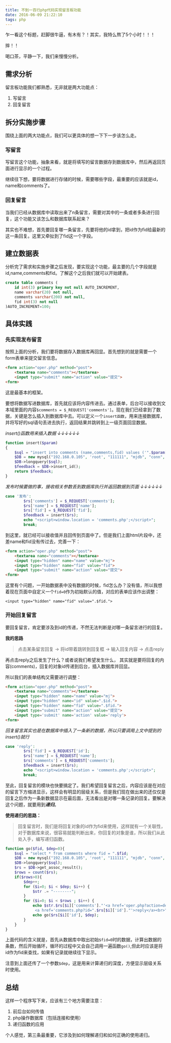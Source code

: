 ```yaml
---
title: 不到一百行php代码实现留言板功能
date: 2016-06-09 21:22:10
tags: php
---
```

乍一看这个标题，赶脚很牛逼，有木有？！其实，我特么熬了5个小时！！！

摔！！

喝口茶，平静一下，我们来慢慢分析。

## 需求分析
留言板功能我们都熟悉，无非就是两大功能点：

1. 写留言
2. 回复留言

## 拆分实施步骤
围绕上面的两大功能点，我们可以更具体的想一下下一步该怎么走。

<!-- more -->

### 写留言
写留言这个功能，抽象来看，就是将填写的留言数据存到数据库中，然后再返回页面进行显示的一个过程。

继续往下想，要将数据进行存储的时候，需要哪些字段，最重要的应该就是id，name和comments了。

### 回复留言
当我们已经从数据库中读取出来了n条留言，需要对其中的一条或者多条进行回复，这个功能又该怎么和数据库联系起来？

其实也不难想，首先要回复哪一条留言，先要将他的id拿到，把id作为fid给最新的这一条回复。这里又牵扯到了fid这一个字段。

## 建立数据表
分析完了需求和实施步骤之后发现，要实现这个功能，最主要的几个字段就是id,name,comments和fid。了解这个之后我们就可以开始建表。

```sql
create table comments (
    id int(3) primary key not null AUTO_INCREMENT,
    name varchar(20) not null,
    comments varchar(200) not null,
    fid int(3) not null
)AUTO_INCREMENT=100;

```

## 具体实践
### 先实现发布留言

按照上面的分析，我们要将数据存入数据库再回显。首先想到的就是需要一个form表单来提交留言信息。

```html
<form action="oper.php" method="post">
	<textarea name="comments"></textarea>
	<input type="submit" name="action" value="提交">
<form>
```

这是最基本的框架。

要想将数据写进数据库，首先就应该将内容传进去。通过表单，后台可以接收到文本域里面的内容`$comments = $_REQUEST['comments']`。现在我们已经拿到了数据，关键是怎么插入到数据库中去。可以定义一个`insert函数`，用来连接数据库，并将写好的sql语句丢进去执行，返回结果并跳转到上一级页面回显数据。

*insert()函数用来插入数据 ↓↓↓↓↓↓*

```php
function insert($param)
{
    $sql = "insert into comments (name,comments,fid) values ('".$param['name']."','".$param['comments']."','".$param['fid']."')";
    $DB = new mysql("192.168.0.105", 'root', "111111", "mjdb", "conn", "utf8");
    $DB->longquery($sql);
    $feedback = $DB->insert_id();
    return $feedback;
}
```

*发布时候要做的事，接收相关参数丢到数据库执行并返回数据到页面 ↓↓↓↓↓↓*

```php
case '发布':
        $rs['comments'] = $_REQUEST['comments'];
        $rs['name'] = $_REQUEST['name'];
        $rs['fid'] = $_REQUEST['fid'];
        $feedback = insert($rs);
        echo "<script>window.location = 'comments.php';</script>";
        break;
```

到这里，就已经可以接收值并且回传到页面中了。但是我们上面html片段中，还差name和fid没有传过去，完善一下：

```html
<form action="oper.php" method="post">
	<textarea name="comments"></textarea>
	<input type="hidden" name="name" value="mj">
	<input type="hidden" name="fid" value="fid">
	<input type="submit" name="action" value="提交">
<form>
```

这里有个问题，一开始数据表中没有数据的时候，fid怎么办？没有值，所以我想着现在页面中自定义一个`fid=0`作为初始默认的值，对应的表单应该作出调整：

`<input type="hidden" name="fid" value=".$fid.">`

### 开始回复留言
要回复留言，肯定要涉及到id的传递，不然无法判断是对哪一条留言进行的回复。

**我的思路**  
> 点击某条留言回复 → 将id带着跳转到回复框 → 输入回复内容 → 点击reply

再点击reply之后发生了什么？或者说我们希望发生什么，
其实就是要将回复的内容(comments)，回复的对象id传递到后台，插入数据库并回显。

所以我们的表单结构又需要进行调整：

```html
<form action="oper.php" method="post">
	<textarea name="comments"></textarea>
	<input type="hidden" name="name" value="mj">
	<input type="hidden" name="id" value=".$id.">
	<input type="hidden" name="fid" value=".$fid.">
	<input type="submit" name="action" value="提交">
	<input type='submit' name='action' value='reply'>
<form>
```
*回复留言其实也是在数据库中插入了一条新的数据，所以只要调用上文中提到的insert()就行*

```php
case 'reply':
        $rs['fid'] = $_REQUEST['id'];
        $rs['name'] = $_REQUEST['name'];
        $rs['comments'] = $_REQUEST['comments'];
        $feedback = insert($rs);
        echo "<script>window.location = 'comments.php';</script>";
        break;
```

至此，回复留言的模块也快要搞定了。我们希望回复留言之后，内容应该是在对应的留言下方缩进显示，这样会有明显的层级关系，但是我们现在做出来的还仅仅是回复之后作为一条新数据显示在最后面，无法看出是对哪一条记录的回复。要解决这个问题，就要用到***递归***。

**使用递归的思路：**
> 回复留言时，我们是将回复对象的id作为fid来使用，这样就有一个关联性，对于数据库来说，很容易就能判断出来，你回复的对象是谁，所以我们从此处入手，编写递归函数。

```php
function go($fid, $dep=0){
    $sql = "select * from comments where fid = ".$fid;
    $DB = new mysql("192.168.0.105", 'root', "111111", "mjdb", "conn", "utf8");
    $DB->longquery($sql);
    $rs = $DB->get_assoc_result();
    $rows = count($rs);
    if($rows>0){
        $dep++;
        for ($i=0; $i < $dep; $i++) {
            $str .= "--------";
        }
        for ($i=0; $i < $rows ; $i++) {
            echo $str.$rs[$i]['comments']."'<a href='oper.php?action=del&id=".$rs[$i]['id']."'>删除</a>
             <a href='comments.php?id=".$rs[$i]['id']."'>reply</a><br>";
            echo go($rs[$i]['id'], $dep);
        }
    }
}
```

上面代码的含义就是，首先从数据库中取出初始`$fid=0`时的数据，计算出数据的条数，然后开始循环，循环的过程中又会自己调用一遍函数`go()`,但此时应该是将id作为fid来查找，如果有记录就继续往下显示。

注意到上面还传了一个参数`$dep`，这是用来计算递归的深度，方便显示层级关系时使用。

## 总结
这样一个程序写下来，应该有三个地方需要注意：

1. 前后台如何传值
2. php操作数据库（包括连接和使用）
3. 递归函数的应用

个人感觉，第三条最重要，它涉及到如何理解递归和如何正确的使用递归。


